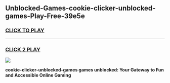 
## Unblocked-Games-cookie-clicker-unblocked-games-Play-Free-39e5e
<h3>
<a href="https://premium76.site?title=cookie-clicker-unblocked-games&ref=21A">CLICK TO PLAY</a></h3>
<hr>

<h3>
<a href="https://premium76.site?title=cookie-clicker-unblocked-games&ref=21A">CLICK 2 PLAY</a>
  
</h3>

<a href="https://premium76.site?title=cookie-clicker-unblocked-games&ref=21A"><img src="https://clearcache.store/games.png"></a>


**cookie-clicker-unblocked-games games unblocked: Your Gateway to Fun and Accessible Online Gaming**
